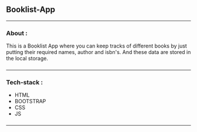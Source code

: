 ## Booklist-App
-----

### About :



 This is a Booklist App where you can keep tracks of different books by just putting their required names, author and isbn's. And these data are stored 
 in the local storage.
 ###
----------

### Tech-stack :

<ul>
	<li>HTML</li>
	<li>BOOTSTRAP</li>
	<li>CSS</li>
	<li>JS</li>
</ul>

###
-----------
